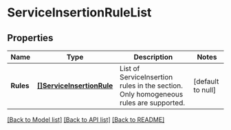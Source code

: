 # ServiceInsertionRuleList

## Properties
Name | Type | Description | Notes
------------ | ------------- | ------------- | -------------
**Rules** | [**[]ServiceInsertionRule**](ServiceInsertionRule.md) | List of ServiceInsertion rules in the section. Only homogeneous rules are supported. | [default to null]

[[Back to Model list]](../README.md#documentation-for-models) [[Back to API list]](../README.md#documentation-for-api-endpoints) [[Back to README]](../README.md)

